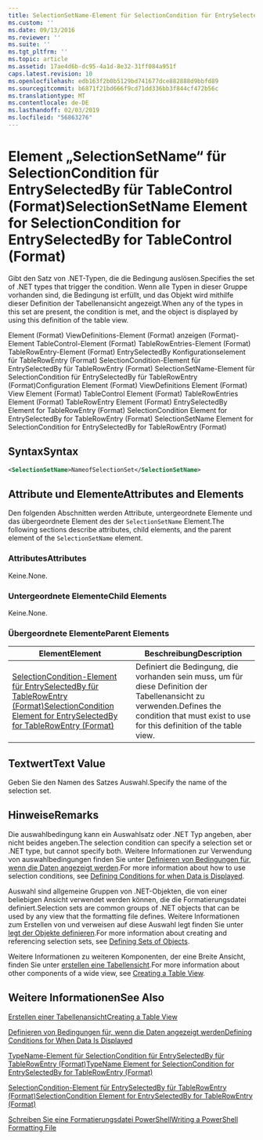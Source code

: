 ```yaml
---
title: SelectionSetName-Element für SelectionCondition für EntrySelectedBy für TableControl (Format) | Microsoft-Dokumentation
ms.custom: ''
ms.date: 09/13/2016
ms.reviewer: ''
ms.suite: ''
ms.tgt_pltfrm: ''
ms.topic: article
ms.assetid: 17ae4d6b-dc95-4a1d-8e32-31ff084a951f
caps.latest.revision: 10
ms.openlocfilehash: edb163f2b0b5129bd741677dce882888d9bbfd89
ms.sourcegitcommit: b6871f21bd666f9cd71dd336bb3f844cf472b56c
ms.translationtype: MT
ms.contentlocale: de-DE
ms.lasthandoff: 02/03/2019
ms.locfileid: "56863276"
---
```

# <a name="selectionsetname-element-for-selectioncondition-for-entryselectedby-for-tablecontrol-format"></a><span data-ttu-id="960e0-102">Element „SelectionSetName“ für SelectionCondition für EntrySelectedBy für TableControl (Format)</span><span class="sxs-lookup"><span data-stu-id="960e0-102">SelectionSetName Element for SelectionCondition for EntrySelectedBy for TableControl (Format)</span></span>

<span data-ttu-id="960e0-103">Gibt den Satz von .NET-Typen, die die Bedingung auslösen.</span><span class="sxs-lookup"><span data-stu-id="960e0-103">Specifies the set of .NET types that trigger the condition.</span></span> <span data-ttu-id="960e0-104">Wenn alle Typen in dieser Gruppe vorhanden sind, die Bedingung ist erfüllt, und das Objekt wird mithilfe dieser Definition der Tabellenansicht angezeigt.</span><span class="sxs-lookup"><span data-stu-id="960e0-104">When any of the types in this set are present, the condition is met, and the object is displayed by using this definition of the table view.</span></span>

<span data-ttu-id="960e0-105">Element (Format) ViewDefinitions-Element (Format) anzeigen (Format)-Element TableControl-Element (Format) TableRowEntries-Element (Format) TableRowEntry-Element (Format) EntrySelectedBy Konfigurationselement für TableRowEntry (Format) SelectionCondition-Element für EntrySelectedBy für TableRowEntry (Format) SelectionSetName-Element für SelectionCondition für EntrySelectedBy für TableRowEntry (Format)</span><span class="sxs-lookup"><span data-stu-id="960e0-105">Configuration Element (Format) ViewDefinitions Element (Format) View Element (Format) TableControl Element (Format) TableRowEntries Element (Format) TableRowEntry Element (Format) EntrySelectedBy Element for TableRowEntry (Format) SelectionCondition Element for EntrySelectedBy for TableRowEntry (Format) SelectionSetName Element for SelectionCondition for EntrySelectedBy for TableRowEntry (Format)</span></span>

## <a name="syntax"></a><span data-ttu-id="960e0-106">Syntax</span><span class="sxs-lookup"><span data-stu-id="960e0-106">Syntax</span></span>

```xml
<SelectionSetName>NameofSelectionSet</SelectionSetName>
```

## <a name="attributes-and-elements"></a><span data-ttu-id="960e0-107">Attribute und Elemente</span><span class="sxs-lookup"><span data-stu-id="960e0-107">Attributes and Elements</span></span>

<span data-ttu-id="960e0-108">Den folgenden Abschnitten werden Attribute, untergeordnete Elemente und das übergeordnete Element des der `SelectionSetName` Element.</span><span class="sxs-lookup"><span data-stu-id="960e0-108">The following sections describe attributes, child elements, and the parent element of the `SelectionSetName` element.</span></span>

### <a name="attributes"></a><span data-ttu-id="960e0-109">Attributes</span><span class="sxs-lookup"><span data-stu-id="960e0-109">Attributes</span></span>

<span data-ttu-id="960e0-110">Keine.</span><span class="sxs-lookup"><span data-stu-id="960e0-110">None.</span></span>

### <a name="child-elements"></a><span data-ttu-id="960e0-111">Untergeordnete Elemente</span><span class="sxs-lookup"><span data-stu-id="960e0-111">Child Elements</span></span>

<span data-ttu-id="960e0-112">Keine.</span><span class="sxs-lookup"><span data-stu-id="960e0-112">None.</span></span>

### <a name="parent-elements"></a><span data-ttu-id="960e0-113">Übergeordnete Elemente</span><span class="sxs-lookup"><span data-stu-id="960e0-113">Parent Elements</span></span>

|<span data-ttu-id="960e0-114">Element</span><span class="sxs-lookup"><span data-stu-id="960e0-114">Element</span></span>|<span data-ttu-id="960e0-115">Beschreibung</span><span class="sxs-lookup"><span data-stu-id="960e0-115">Description</span></span>|
|-------------|-----------------|
|[<span data-ttu-id="960e0-116">SelectionCondition-Element für EntrySelectedBy für TableRowEntry (Format)</span><span class="sxs-lookup"><span data-stu-id="960e0-116">SelectionCondition Element for EntrySelectedBy for TableRowEntry (Format)</span></span>](./selectioncondition-element-for-entryselectedby-for-tablecontrol-format.md)|<span data-ttu-id="960e0-117">Definiert die Bedingung, die vorhanden sein muss, um für diese Definition der Tabellenansicht zu verwenden.</span><span class="sxs-lookup"><span data-stu-id="960e0-117">Defines the condition that must exist to use for this definition of the table view.</span></span>|

## <a name="text-value"></a><span data-ttu-id="960e0-118">Textwert</span><span class="sxs-lookup"><span data-stu-id="960e0-118">Text Value</span></span>

<span data-ttu-id="960e0-119">Geben Sie den Namen des Satzes Auswahl.</span><span class="sxs-lookup"><span data-stu-id="960e0-119">Specify the name of the selection set.</span></span>

## <a name="remarks"></a><span data-ttu-id="960e0-120">Hinweise</span><span class="sxs-lookup"><span data-stu-id="960e0-120">Remarks</span></span>

<span data-ttu-id="960e0-121">Die auswahlbedingung kann ein Auswahlsatz oder .NET Typ angeben, aber nicht beides angeben.</span><span class="sxs-lookup"><span data-stu-id="960e0-121">The selection condition can specify a selection set or .NET type, but cannot specify both.</span></span> <span data-ttu-id="960e0-122">Weitere Informationen zur Verwendung von auswahlbedingungen finden Sie unter [Definieren von Bedingungen für, wenn die Daten angezeigt werden](./defining-conditions-for-displaying-data.md).</span><span class="sxs-lookup"><span data-stu-id="960e0-122">For more information about how to use selection conditions, see [Defining Conditions for when Data is Displayed](./defining-conditions-for-displaying-data.md).</span></span>

<span data-ttu-id="960e0-123">Auswahl sind allgemeine Gruppen von .NET-Objekten, die von einer beliebigen Ansicht verwendet werden können, die die Formatierungsdatei definiert.</span><span class="sxs-lookup"><span data-stu-id="960e0-123">Selection sets are common groups of .NET objects that can be used by any view that the formatting file defines.</span></span> <span data-ttu-id="960e0-124">Weitere Informationen zum Erstellen von und verweisen auf diese Auswahl legt finden Sie unter [legt der Objekte definieren](./defining-selection-sets.md).</span><span class="sxs-lookup"><span data-stu-id="960e0-124">For more information about creating and referencing selection sets, see [Defining Sets of Objects](./defining-selection-sets.md).</span></span>

<span data-ttu-id="960e0-125">Weitere Informationen zu weiteren Komponenten, der eine Breite Ansicht, finden Sie unter [erstellen eine Tabellensicht](./creating-a-table-view.md).</span><span class="sxs-lookup"><span data-stu-id="960e0-125">For more information about other components of a wide view, see [Creating a Table View](./creating-a-table-view.md).</span></span>

## <a name="see-also"></a><span data-ttu-id="960e0-126">Weitere Informationen</span><span class="sxs-lookup"><span data-stu-id="960e0-126">See Also</span></span>

[<span data-ttu-id="960e0-127">Erstellen einer Tabellenansicht</span><span class="sxs-lookup"><span data-stu-id="960e0-127">Creating a Table View</span></span>](./creating-a-table-view.md)

[<span data-ttu-id="960e0-128">Definieren von Bedingungen für, wenn die Daten angezeigt werden</span><span class="sxs-lookup"><span data-stu-id="960e0-128">Defining Conditions for When Data Is Displayed</span></span>](./defining-conditions-for-displaying-data.md)

[<span data-ttu-id="960e0-129">TypeName-Element für SelectionCondition für EntrySelectedBy für TableRowEntry (Format)</span><span class="sxs-lookup"><span data-stu-id="960e0-129">TypeName Element for SelectionCondition for EntrySelectedBy for TableRowEntry (Format)</span></span>](./typename-element-for-selectioncondition-for-entryselectedby-for-tablecontrol-format.md)

[<span data-ttu-id="960e0-130">SelectionCondition-Element für EntrySelectedBy für TableRowEntry (Format)</span><span class="sxs-lookup"><span data-stu-id="960e0-130">SelectionCondition Element for EntrySelectedBy for TableRowEntry (Format)</span></span>](./selectioncondition-element-for-entryselectedby-for-tablecontrol-format.md)

[<span data-ttu-id="960e0-131">Schreiben Sie eine Formatierungsdatei PowerShell</span><span class="sxs-lookup"><span data-stu-id="960e0-131">Writing a PowerShell Formatting File</span></span>](./writing-a-powershell-formatting-file.md)
